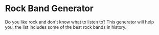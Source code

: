 # Rock Band Generator

Do you like rock and don't know what to listen to? This generator will help you, the list includes some of the best rock bands in history.
